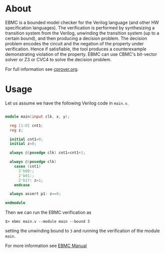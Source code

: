 About
=======

EBMC is a bounded model checker for the Verilog language (and other HW
specification languages).  The verification is performed by synthesizing a
transition system from the Verilog, unwinding the transition system (up to a
certain bound), and then producing a decision problem.  The decision problem
encodes the circuit and the negation of the property under verification. 
Hence if satisfiable, the tool produces a counterexample demonstrating
violation of the property.  EBMC can use CBMC's bit-vector solver or Z3
or CVC4 to solve the decision problem.

For full information see [cprover.org](http://www.cprover.org/ebmc/).

Usage
=====

Let us assume we have the following Verilog code in `main.v`.

```main.v

module main(input clk, x, y);

  reg [1:0] cnt1;
  reg z;

  initial cnt1=0;
  initial z=0;

  always @(posedge clk) cnt1=cnt1+1;

  always @(posedge clk)
    casex (cnt1)
      2'b00:;
      2'b01:;
      2'b1?: z=1;
    endcase

  always assert p1: z==0;

endmodule

```

Then we can run the EBMC verification as

`$> ebmc main.v --module main --bound 3`

setting the unwinding bound to `3` and running the verification of the module `main`.

For more information see [EBMC Manual](http://www.cprover.org/ebmc/manual/)
